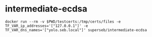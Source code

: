# intermediate-ecdsa

```
docker run --rm -v $PWD/testcerts:/tmp/certs/files -e TF_VAR_ip_addresses='["127.0.0.1"]' -e TF_VAR_dns_names='["yolo.seb.local"]' superseb/intermediate-ecdsa
```
